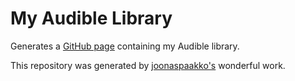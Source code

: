 # My Audible Library

Generates a <a href="https://michaelschwob.github.io/my-audible-library/#/library">GitHub page</a> containing my Audible library.

This repository was generated by <a href="https://github.com/joonaspaakko/audible-library-extractor">joonaspaakko's</a> wonderful work.
